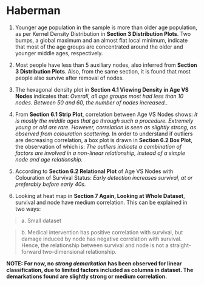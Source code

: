 # Haberman

1. Younger age population in the sample is more than older age population, as per Kernel Density Distribution in **Section 3 Distribution Plots**. Two bumps, a global maximum and an almost flat local minimum, indicate that most of the age groups are concentrated around the older and younger middle ages, respectively.

2. Most people have less than 5 auxiliary nodes, also inferred from **Section 3 Distribution Plots**. Also, from the same section, it is found that most people also survive after removal of nodes.

3. The hexagonal density plot in **Section 4.1 Viewing Density in Age VS Nodes** indicates that: *Overall, all age groups most had less than 10 nodes. Between 50 and 60, the number of nodes increased.*.

4. From **Section 6.1 Strip Plot**, correlation between Age VS Nodes shows: *It is mostly the middle ages that go through such a procedure. Extremely young or old are rare. However, correlation is seen as slightly strong, as observed from colouration scattering.* In order to understand if outliers are decreasing correlation, a box plot is drawn in **Section 6.2 Box Plot**, the observation of which is: *The outliers indicate a combination of factors are involved in a non-linear relationship, instead of a simple node and age relationship.*

5. According to **Section 6.2 Relational Plot** of Age VS Nodes with Colouration of Survival Status: *Early detection increases survival, at or preferably before early 40s.*

6. Looking at heat map in **Section 7 Again, Looking at Whole Dataset**, survival and node have medium correlation. This can be explained in two ways:

>a. Small dataset

>b. Medical intervention has positive correlation with survival, but damage induced by node has negative correlation with survival. Hence, the relationship between survival and node is not a straight-forward two-dimensional relationship.

**NOTE: For now, no *strong demarkation* has been observed for linear classification, due to limited factors included as columns in dataset. The demarkations found are slightly strong or medium correlation.**
